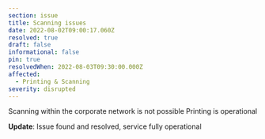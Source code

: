 ```yaml
---
section: issue
title: Scanning issues
date: 2022-08-02T09:00:17.060Z
resolved: true
draft: false
informational: false
pin: true
resolvedWhen: 2022-08-03T09:30:00.000Z
affected:
  - Printing & Scanning
severity: disrupted
---
```

Scanning within the corporate network is not possible Printing is operational

**Update**: Issue found and resolved, service fully operational